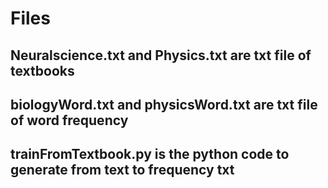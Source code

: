 # Files
## Neuralscience.txt and Physics.txt are txt file of textbooks
## biologyWord.txt and physicsWord.txt are txt file of word frequency
## trainFromTextbook.py is the python code to generate from text to frequency txt

